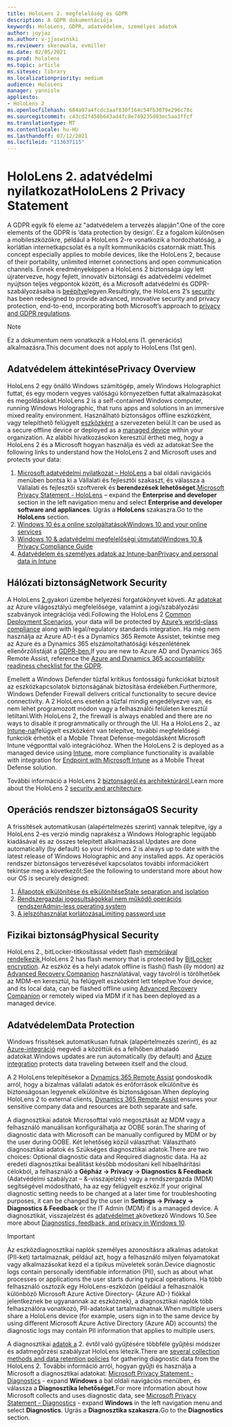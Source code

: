 ```yaml
---
title: HoloLens 2. megfelelőség és GDPR
description: A GDPR dokumentációja
keywords: HoloLens, GDPR, adatvédelem, személyes adatok
author: joyjaz
ms.author: v-jjaswinski
ms.reviewer: skerewala, evmiller
ms.date: 02/05/2021
ms.prod: hololens
ms.topic: article
ms.sitesec: library
ms.localizationpriority: medium
audience: HoloLens
manager: yannisle
appliesto:
- HoloLens 2
ms.openlocfilehash: 684a97a4fcdc3aaf830f164c54fb3079e296c78c
ms.sourcegitcommit: c43cd2f450b643ad4fc8e749235d03ec5aa3ffcf
ms.translationtype: MT
ms.contentlocale: hu-HU
ms.lasthandoff: 07/12/2021
ms.locfileid: "113637115"
---
```

# <a name="hololens-2-privacy-statement"></a><span data-ttu-id="6b776-104">HoloLens 2. adatvédelmi nyilatkozat</span><span class="sxs-lookup"><span data-stu-id="6b776-104">HoloLens 2 Privacy Statement</span></span>

<span data-ttu-id="6b776-105">A GDPR egyik fő eleme az "adatvédelem a tervezés alapján".</span><span class="sxs-lookup"><span data-stu-id="6b776-105">One of the core elements of the GDPR is ‘data protection by design’.</span></span> <span data-ttu-id="6b776-106">Ez a fogalom különösen a mobileszközökre, például a HoloLens 2-re vonatkozik a hordozhatóság, a korlátlan internetkapcsolat és a nyílt kommunikációs csatornák miatt.</span><span class="sxs-lookup"><span data-stu-id="6b776-106">This concept especially applies to mobile devices, like the HoloLens 2, because of their portability, unlimited internet connections and open communication channels.</span></span> <span data-ttu-id="6b776-107">Ennek eredményeképpen a HoloLens 2 biztonsága [](/hololens/security-architecture) úgy lett újratervezve, hogy fejlett, innovatív biztonsági és adatvédelmi védelmet nyújtson teljes végpontok között, és a Microsoft adatvédelmi és GDPR-szabályozásaiba is [beépítve](https://privacy.microsoft.com/)legyen.</span><span class="sxs-lookup"><span data-stu-id="6b776-107">Resultingly, the HoloLens 2’s [security](/hololens/security-architecture) has been redesigned to provide advanced, innovative security and privacy protection, end-to-end, incorporating both Microsoft’s approach to [privacy and GDPR regulations](https://privacy.microsoft.com/).</span></span>

 >[!NOTE]
> <span data-ttu-id="6b776-108">Ez a dokumentum nem vonatkozik a HoloLens (1. generációs) alkalmazásra.</span><span class="sxs-lookup"><span data-stu-id="6b776-108">This document does not apply to HoloLens (1st gen).</span></span>

## <a name="privacy-overview"></a><span data-ttu-id="6b776-109">Adatvédelem áttekintése</span><span class="sxs-lookup"><span data-stu-id="6b776-109">Privacy Overview</span></span>

<span data-ttu-id="6b776-110">HoloLens 2 egy önálló Windows számítógép, amely Windows Holographict futtat, és egy modern vegyes valóságú környezetben futtat alkalmazásokat és megoldásokat.</span><span class="sxs-lookup"><span data-stu-id="6b776-110">HoloLens 2 is a self-contained Windows computer, running Windows Holographic, that runs apps and solutions in an immersive mixed reality environment.</span></span> <span data-ttu-id="6b776-111">Használható biztonságos offline eszközként, vagy telepíthető felügyelt [eszközként](/mem/intune/fundamentals/windows-holographic-for-business) a szervezeten belül.</span><span class="sxs-lookup"><span data-stu-id="6b776-111">It can be used as a secure offline device or deployed as a [managed device](/mem/intune/fundamentals/windows-holographic-for-business) within your organization.</span></span> <span data-ttu-id="6b776-112">Az alábbi hivatkozásokon keresztül értheti meg, hogy a HoloLens 2 és a Microsoft hogyan használja és védi az adatokat:</span><span class="sxs-lookup"><span data-stu-id="6b776-112">See the following links to understand how the HoloLens 2 and Microsoft uses and protects your data:</span></span>

1. <span data-ttu-id="6b776-113">[Microsoft adatvédelmi nyilatkozat – HoloLens](https://privacy.microsoft.com/privacystatement)  a bal oldali navigációs menüben bontsa ki a Vállalati és fejlesztői szakaszt, és válassza a Vállalati és fejlesztői szoftverek és **berendezések lehetőséget.**</span><span class="sxs-lookup"><span data-stu-id="6b776-113">[Microsoft Privacy Statement - HoloLens](https://privacy.microsoft.com/privacystatement) – expand the **Enterprise and developer** section in the left navigation menu and select **Enterprise and developer software and appliances**.</span></span> <span data-ttu-id="6b776-114">Ugrás a **HoloLens** szakaszra.</span><span class="sxs-lookup"><span data-stu-id="6b776-114">Go to the **HoloLens** section.</span></span>
2. [<span data-ttu-id="6b776-115">Windows 10 és a online szolgáltatások</span><span class="sxs-lookup"><span data-stu-id="6b776-115">Windows 10 and your online services</span></span>](https://privacy.microsoft.com/windows10privacy)
3. [<span data-ttu-id="6b776-116">Windows 10 & adatvédelmi megfelelőségi útmutató</span><span class="sxs-lookup"><span data-stu-id="6b776-116">Windows 10 & Privacy Compliance Guide</span></span>](/windows/privacy/windows-10-and-privacy-compliance)
4. [<span data-ttu-id="6b776-117">Adatvédelem és személyes adatok az Intune-ban</span><span class="sxs-lookup"><span data-stu-id="6b776-117">Privacy and personal data in Intune</span></span>](/mem/intune/protect/privacy-personal-data)

## <a name="network-security"></a><span data-ttu-id="6b776-118">Hálózati biztonság</span><span class="sxs-lookup"><span data-stu-id="6b776-118">Network Security</span></span>
<span data-ttu-id="6b776-119">A HoloLens [2.](/hololens/common-scenarios)gyakori üzembe helyezési forgatókönyvet követi. Az [adatokat](/azure/compliance/) az Azure világosztályú megfelelősége, valamint a jogi/szabályozási szabványok integrációja védi.</span><span class="sxs-lookup"><span data-stu-id="6b776-119">Following the HoloLens 2 [Common Deployment Scenarios](/hololens/common-scenarios), your data will be protected by [Azure’s world-class compliance](/azure/compliance/) along with legal/regulatory standards integration.</span></span> <span data-ttu-id="6b776-120">Ha még nem használja az Azure AD-t és a Dynamics 365 Remote Assistet, tekintse meg az Azure és a Dynamics 365 elszámoltathatósági készenlétének ellenőrzőlistáját a [GDPR-ben.](/compliance/regulatory/gdpr-arc-azure-dynamics)</span><span class="sxs-lookup"><span data-stu-id="6b776-120">If you are new to Azure AD and Dynamics 365 Remote Assist, reference the [Azure and Dynamics 365 accountability readiness checklist for the GDPR](/compliance/regulatory/gdpr-arc-azure-dynamics).</span></span>

<span data-ttu-id="6b776-121">Emellett a Windows Defender tűzfal kritikus fontosságú funkciókat biztosít az eszközkapcsolatok biztonságának biztosítása érdekében.</span><span class="sxs-lookup"><span data-stu-id="6b776-121">Furthermore, Windows Defender Firewall delivers critical functionality to secure device connectivity.</span></span> <span data-ttu-id="6b776-122">A 2 HoloLens esetén a tűzfal mindig engedélyezve van, és nem lehet programozott módon vagy a felhasználói felületen keresztül letiltani.</span><span class="sxs-lookup"><span data-stu-id="6b776-122">With HoloLens 2, the firewall is always enabled and there are no ways to disable it programmatically or through the UI.</span></span> <span data-ttu-id="6b776-123">Ha a HoloLens 2., az [Intune-nal](/mem/intune/protect/device-compliance-get-started)felügyelt eszközként van telepítve, további megfelelőségi funkciók érhetők el a Mobile Threat Defense-megoldásként Microsoft Intune végponttal való integrációhoz. [](/mem/intune/protect/advanced-threat-protection)</span><span class="sxs-lookup"><span data-stu-id="6b776-123">When the HoloLens 2 is deployed as a managed device using [Intune](/mem/intune/protect/device-compliance-get-started), more compliance functionality is available with integration for [Endpoint with Microsoft Intune](/mem/intune/protect/advanced-threat-protection) as a Mobile Threat Defense solution.</span></span>

<span data-ttu-id="6b776-124">További információ a HoloLens 2 [biztonságról és architektúráról.](/hololens/security-architecture)</span><span class="sxs-lookup"><span data-stu-id="6b776-124">Learn more about the HoloLens 2 [security and architecture](/hololens/security-architecture).</span></span>

## <a name="os-security"></a><span data-ttu-id="6b776-125">Operációs rendszer biztonsága</span><span class="sxs-lookup"><span data-stu-id="6b776-125">OS Security</span></span>
<span data-ttu-id="6b776-126">A frissítések automatikusan (alapértelmezés szerint) vannak telepítve, így a HoloLens 2-es verzió mindig naprakész a Windows Holographic legújabb kiadásával és az összes telepített alkalmazással.</span><span class="sxs-lookup"><span data-stu-id="6b776-126">Updates are done automatically (by default) so your HoloLens 2 is always up to date with the latest release of Windows Holographic and any installed apps.</span></span> <span data-ttu-id="6b776-127">Az operációs rendszer biztonságos tervezésével kapcsolatos további információkért tekintse meg a következőt:</span><span class="sxs-lookup"><span data-stu-id="6b776-127">See the following to understand more about how our OS is securely designed:</span></span>

1. [<span data-ttu-id="6b776-128">Állapotok elkülönítése és elkülönítése</span><span class="sxs-lookup"><span data-stu-id="6b776-128">State separation and isolation</span></span>](/hololens/security-state-separation-isolation)
1. [<span data-ttu-id="6b776-129">Rendszergazdai jogosultságokkal nem működő operációs rendszer</span><span class="sxs-lookup"><span data-stu-id="6b776-129">Admin-less operating system</span></span>](/hololens/security-adminless-os)
1. [<span data-ttu-id="6b776-130">A jelszóhasználat korlátozása</span><span class="sxs-lookup"><span data-stu-id="6b776-130">Limiting password use</span></span>](/hololens/security-limiting-password-use)

## <a name="physical-security"></a><span data-ttu-id="6b776-131">Fizikai biztonság</span><span class="sxs-lookup"><span data-stu-id="6b776-131">Physical Security</span></span>
<span data-ttu-id="6b776-132">HoloLens 2., bitLocker-titkosítással védett flash [memóriával rendelkezik.](/hololens/security-encryption-data-protection)</span><span class="sxs-lookup"><span data-stu-id="6b776-132">HoloLens 2 has flash memory that is protected by [BitLocker encryption](/hololens/security-encryption-data-protection).</span></span> <span data-ttu-id="6b776-133">Az eszköz és a helyi adatok offline is flash() flash (ily módon) az [Advanced Recovery Companion](https://www.microsoft.com/p/advanced-recovery-companion/9p74z35sfrs8#activetab=pivot:overviewtab) használatával, vagy távolról is törölhetőek az MDM-en keresztül, ha felügyelt eszközként lett telepítve.</span><span class="sxs-lookup"><span data-stu-id="6b776-133">Your device, and its local data, can be flashed offline using [Advanced Recovery Companion](https://www.microsoft.com/p/advanced-recovery-companion/9p74z35sfrs8#activetab=pivot:overviewtab) or remotely wiped via MDM if it has been deployed as a managed device.</span></span>

## <a name="data-protection"></a><span data-ttu-id="6b776-134">Adatvédelem</span><span class="sxs-lookup"><span data-stu-id="6b776-134">Data Protection</span></span>
<span data-ttu-id="6b776-135">Windows frissítések automatikusan futnak (alapértelmezés szerint), és az [Azure-integráció](/hololens/security-encryption-data-protection#Azure-integration) megvédi a közöttük és a felhőben áthaladó adatokat.</span><span class="sxs-lookup"><span data-stu-id="6b776-135">Windows updates are run automatically (by default) and [Azure integration](/hololens/security-encryption-data-protection#Azure-integration) protects data traveling between itself and the cloud.</span></span>

<span data-ttu-id="6b776-136">A 2 HoloLens telepítésekor a [Dynamics 365 Remote Assist](/hololens/hololens2-deployment-guide) gondoskodik arról, hogy a bizalmas vállalati adatok és erőforrások elkülönítve és biztonságosan legyenek elkülönítve és biztonságosan.</span><span class="sxs-lookup"><span data-stu-id="6b776-136">When deploying HoloLens 2 to external clients, [Dynamics 365 Remote Assist](/hololens/hololens2-deployment-guide) ensures your sensitive company data and resources are both separate and safe.</span></span>

<span data-ttu-id="6b776-137">A diagnosztikai adatok Microsofttal való megosztását az MDM vagy a felhasználó manuálisan konfigurálhatja az OOBE során.</span><span class="sxs-lookup"><span data-stu-id="6b776-137">The sharing of diagnostic data with Microsoft can be manually configured by MDM or by the user during OOBE.</span></span> <span data-ttu-id="6b776-138">Két lehetőség közül választhat: Választható diagnosztikai adatok és Szükséges diagnosztikai adatok.</span><span class="sxs-lookup"><span data-stu-id="6b776-138">There are two choices: Optional diagnostic data and Required diagnostic data.</span></span> <span data-ttu-id="6b776-139">Ha az eredeti diagnosztikai beállítást később módosítani kell hibaelhárítási célokból, a felhasználó a **Gépház -> Privacy -> Diagnostics & Feedback** (Adatvédelmi szabályzat – &-visszajelzés) vagy a rendszergazda (MDM) segítségével módosítható, ha az egy felügyelt eszköz.</span><span class="sxs-lookup"><span data-stu-id="6b776-139">If your original diagnostic setting needs to be changed at a later time for troubleshooting purposes, it can be changed by the user in **Settings -> Privacy -> Diagnostics & Feedback** or the IT Admin (MDM) if is a managed device.</span></span> <span data-ttu-id="6b776-140">A diagnosztikát, visszajelzést és [adatvédelmet a](https://support.microsoft.com/windows/diagnostics-feedback-and-privacy-in-windows-10-28808a2b-a31b-dd73-dcd3-4559a5199319)következő Windows 10.</span><span class="sxs-lookup"><span data-stu-id="6b776-140">See more about [Diagnostics, feedback, and privacy in Windows 10](https://support.microsoft.com/windows/diagnostics-feedback-and-privacy-in-windows-10-28808a2b-a31b-dd73-dcd3-4559a5199319).</span></span>

> [!Important]
> <span data-ttu-id="6b776-141">Az eszközdiagnosztikai naplók személyes azonosításra alkalmas adatokat (PII-ket) tartalmaznak, például azt, hogy a felhasználó milyen folyamatokat vagy alkalmazásokat kezd el a tipikus műveletek során.</span><span class="sxs-lookup"><span data-stu-id="6b776-141">Device diagnostic logs contain personally identifiable information (PII), such as about what processes or applications the user starts during typical operations.</span></span> <span data-ttu-id="6b776-142">Ha több felhasználó osztozik egy HoloLens-eszközön (például a felhasználók különböző Microsoft Azure Active Directory- (Azure AD-) fiókkal jelentkeznek be ugyanannak az eszköznek), a diagnosztikai naplók több felhasználóra vonatkozó, PII-adatokat tartalmazhatnak.</span><span class="sxs-lookup"><span data-stu-id="6b776-142">When multiple users share a HoloLens device (for example, users sign in to the same device by using different Microsoft Azure Active Directory (Azure AD) accounts) the diagnostic logs may contain PII information that applies to multiple users.</span></span>

<span data-ttu-id="6b776-143">A diagnosztikai [adatok a](/hololens/hololens-diagnostic-logs) 2. évtől való gyűjtésére többféle gyűjtési módszer és adatmegőrzési szabályzat HoloLens létezik.</span><span class="sxs-lookup"><span data-stu-id="6b776-143">There are [several collection methods and data retention policies](/hololens/hololens-diagnostic-logs) for gathering diagnostic data from the HoloLens 2.</span></span>  <span data-ttu-id="6b776-144">További információ arról, hogyan gyűjti és használja a Microsoft a diagnosztikai adatokat: [Microsoft Privacy Statement - Diagnostics](https://privacy.microsoft.com/privacystatement) - expand **Windows** a bal oldali navigációs menüben, és válassza a **Diagnosztika lehetőséget.**</span><span class="sxs-lookup"><span data-stu-id="6b776-144">For more information about how Microsoft collects and uses diagnostic data, see [Microsoft Privacy Statement - Diagnostics](https://privacy.microsoft.com/privacystatement) - expand **Windows** in the left navigation menu and select **Diagnostics**.</span></span> <span data-ttu-id="6b776-145">Ugrás a **Diagnosztika szakaszra.**</span><span class="sxs-lookup"><span data-stu-id="6b776-145">Go to the **Diagnostics** section.</span></span>
